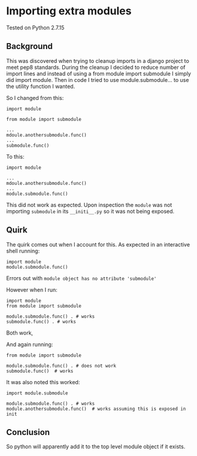 # Importing extra modules

Tested on Python 2.7.15

## Background

This was discovered when trying to cleanup imports in a django project to meet pep8 standards. During the cleanup I decided to reduce number of import lines and instead of using a from module import submodule I simply did import module. Then in code I tried to use module.submodule... to use the utility function I wanted.

So I changed from this:

```
import module

from module import submodule

...
mdoule.anothersubmodule.func()
...
submodule.func()

```

To this:
```
import module

...
mdoule.anothersubmodule.func()
...
module.submodule.func()

```

This did not work as expected. Upon inspection the `module` was not importing `submodule` in its `__initi__.py` so it was not being exposed. 

## Quirk

The quirk comes out when I account for this. As expected in an interactive shell running:
```
import module
module.submodule.func()
```
Errors out with `module object has no attribute 'submodule'`

However when I run:
```
import module
from module import submodule

module.submodule.func() . # works
submodule.func() . # works
```
Both work,

And again running:
```
from module import submodule

module.submodule.func() . # does not work
submodule.func()  # works
```

It was also noted this worked:
```
import module.submodule

module.submodule.func() . # works
module.anothersubmodule.func()  # works assuming this is exposed in init
```

## Conclusion
So python will apparently add it to the top level module object if it exists.
